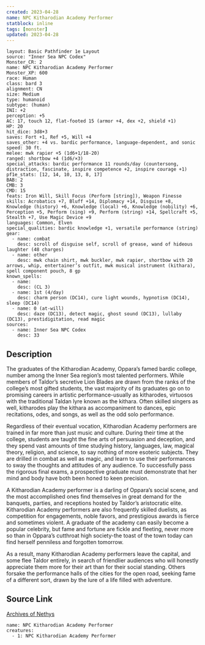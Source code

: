 ```yaml
---
created: 2023-04-28
name: NPC Kitharodian Academy Performer
statblock: inline
tags: [monster]
updated: 2023-04-28
---
```

```statblock
layout: Basic Pathfinder 1e Layout
source: "Inner Sea NPC Codex"
Monster_CR: 2
name: NPC Kitharodian Academy Performer
Monster_XP: 600
race: Human
class: bard 3
alignment: CN
size: Medium
type: humanoid
subtype: (human)
INI: +2
perception: +5
AC: 17, touch 12, flat-footed 15 (armor +4, dex +2, shield +1)
HP: 20
hit_dice: 3d8+3
saves: Fort +1, Ref +5, Will +4
saves_other: +4 vs. bardic performance, language-dependent, and sonic
speed: 30 ft.
melee: mwk rapier +5 (1d6+1/18-20)
ranged: shortbow +4 (1d6/×3)
special_attacks: bardic performance 11 rounds/day (countersong, distraction, fascinate, inspire competence +2, inspire courage +1)
pf1e_stats: [12, 14, 10, 13, 8, 17]
BAB: 2
CMB: 3
CMD: 15
feats: Iron Will, Skill Focus (Perform [string]), Weapon Finesse
skills: Acrobatics +7, Bluff +14, Diplomacy +14, Disguise +8, Knowledge (history) +6, Knowledge (local) +6, Knowledge (nobility) +6, Perception +5, Perform (sing) +9, Perform (string) +14, Spellcraft +5, Stealth +7, Use Magic Device +9
languages: Common, Elven
special_qualities: bardic knowledge +1, versatile performance (string)
gear:
  - name: combat
    desc: scroll of disguise self, scroll of grease, wand of hideous laughter (48 charges)
  - name: other
    desc: mwk chain shirt, mwk buckler, mwk rapier, shortbow with 20 arrows, whip, entertainer’s outfit, mwk musical instrument (kithara), spell component pouch, 8 gp
known_spells:
  - name:
    desc: (CL 3)
  - name: 1st (4/day)
    desc: charm person (DC14), cure light wounds, hypnotism (DC14), sleep (DC14)
  - name: 0 (at-will)
    desc: daze (DC13), detect magic, ghost sound (DC13), lullaby (DC13), prestidigitation, read magic
sources:
  - name: Inner Sea NPC Codex
    desc: 33
```
## Description
The graduates of the Kitharodian Academy, Oppara’s famed bardic college, number among the Inner Sea region’s most talented performers. While members of Taldor’s secretive Lion Blades are drawn from the ranks of the college’s most gifted students, the vast majority of its graduates go on to promising careers in artistic performance-usually as kitharodes, virtuosos with the traditional Taldan lyre known as the kithara. Often skilled singers as well, kitharodes play the kithara as accompaniment to dances, epic recitations, odes, and songs, as well as the odd solo performance.

Regardless of their eventual vocation, Kitharodian Academy performers are trained in far more than just music and culture. During their time at the college, students are taught the fine arts of persuasion and deception, and they spend vast amounts of time studying history, languages, law, magical theory, religion, and science, to say nothing of more esoteric subjects. They are drilled in combat as well as magic, and learn to use their performances to sway the thoughts and attitudes of any audience. To successfully pass the rigorous final exams, a prospective graduate must demonstrate that her mind and body have both been honed to keen precision.

A Kitharodian Academy performer is a darling of Oppara’s social scene, and the most accomplished ones find themselves in great demand for the banquets, parties, and receptions hosted by Taldor’s aristocratic elite. Kitharodian Academy performers are also frequently skilled duelists, as competition for engagements, noble favors, and prestigious awards is fierce and sometimes violent. A graduate of the academy can easily become a popular celebrity, but fame and fortune are fickle and fleeting, never more so than in Oppara’s cutthroat high society-the toast of the town today can find herself penniless and forgotten tomorrow.

As a result, many Kitharodian Academy performers leave the capital, and some flee Taldor entirely, in search of friendlier audiences who will honestly appreciate them more for their art than for their social standing. Others forsake the performance halls of the cities for the open road, seeking fame of a different sort, drawn by the lure of a life filled with adventure.
## Source Link
[Archives of Nethys](https://aonprd.com/NPCDisplay.aspx?ItemName=Kitharodian%20Academy%20Performer)
```encounter-table
name: NPC Kitharodian Academy Performer
creatures:
  - 1: NPC Kitharodian Academy Performer
```
